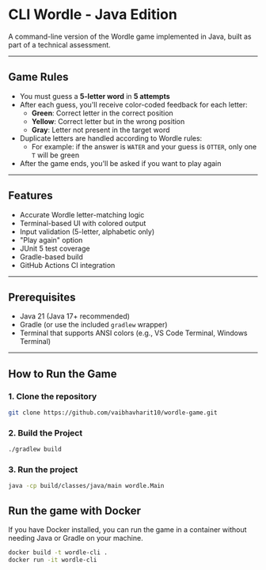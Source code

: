 # CLI Wordle - Java Edition

A command-line version of the Wordle game implemented in Java, built as part of a technical assessment.

---

## Game Rules

- You must guess a **5-letter word** in **5 attempts**
- After each guess, you'll receive color-coded feedback for each letter:
  - **Green**: Correct letter in the correct position
  - **Yellow**: Correct letter but in the wrong position
  - **Gray**: Letter not present in the target word
- Duplicate letters are handled according to Wordle rules:
  - For example: if the answer is `WATER` and your guess is `OTTER`, only one `T` will be green
- After the game ends, you'll be asked if you want to play again

---

## Features

- Accurate Wordle letter-matching logic
- Terminal-based UI with colored output
- Input validation (5-letter, alphabetic only)
- "Play again" option
- JUnit 5 test coverage
- Gradle-based build
- GitHub Actions CI integration 
---

## Prerequisites

- Java 21 (Java 17+ recommended)
- Gradle (or use the included `gradlew` wrapper)
- Terminal that supports ANSI colors (e.g., VS Code Terminal, Windows Terminal)

---

## How to Run the Game

### 1. Clone the repository
```bash
git clone https://github.com/vaibhavharit10/wordle-game.git
```
### 2. Build the Project
```bash
./gradlew build
```
### 3. Run the project
```bash
java -cp build/classes/java/main wordle.Main
```

## Run the game with Docker
If you have Docker installed, you can run the game in a container without needing Java or Gradle on your machine.
```bash
docker build -t wordle-cli .
docker run -it wordle-cli

 

